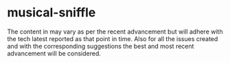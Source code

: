 # musical-sniffle

The content in may vary as per the recent advancement but will adhere with the tech latest reported as that point in time. Also for all the issues created and with the corresponding suggestions the best and most recent advancement will be considered. 
